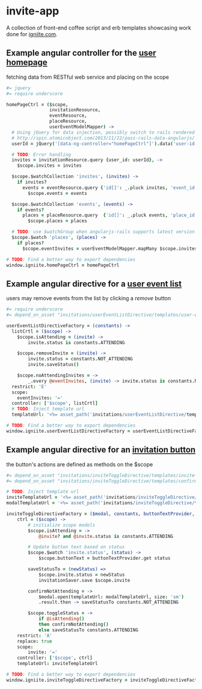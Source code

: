 # invite-app

A collection of front-end coffee script and erb templates showcasing work done for [igniite.com](http://igniite.com).

## Example angular controller for the [user homepage](invite-app/homePage/homePageCtrl.js.coffee)
fetching data from RESTful web service and placing on the scope
```coffee
#= jquery
#= require underscore

homePageCtrl = ($scope,
                invitationResource,
                eventResource,
                placeResource,
                userEventModelMapper) ->
  # Using jQuery for data injection, possibly switch to rails rendered services
  # http://spin.atomicobject.com/2013/11/22/pass-rails-data-angularjs/
  userId = jQuery('[data-ng-controller="homePageCtrl"]').data('user-id')

  # TODO: Error handling
  invites = invitationResource.query {user_id: userId}, ->
    $scope.invites = invites

  $scope.$watchCollection 'invites', (invites) ->
    if invites?
      events = eventResource.query {'id[]': _.pluck invites, 'event_id'}, ->
        $scope.events = events

  $scope.$watchCollection 'events', (events) ->
    if events?
      places = placeResource.query  {'id[]': _.pluck events, 'place_id'}, ->
        $scope.places = places

  # TODO: use $watchGroup when angularjs-rails supports latest version
  $scope.$watch 'places', (places) ->
    if places?
      $scope.eventInvites = userEventModelMapper.mapMany $scope.invites, $scope.events, places

# TODO: Find a better way to export dependencies
window.igniite.homePageCtrl = homePageCtrl
```

## Example angular directive for a [user event list](invite-app/invitations/userEventListDirective/userEventListDirectiveFactory.js.coffee.erb)
users may remove events from the list by clicking a _remove_ button
```coffee
#= require underscore
#= depend_on_asset "invitations/userEventListDirective/templates/user-event-list.html"

userEventListDirectiveFactory = (constants) ->
  listCrtl = ($scope) ->
    $scope.isAttending = (invite) ->
        invite.status is constants.ATTENDING

    $scope.removeInvite = (invite) ->
        invite.status = constants.NOT_ATTENDING
        invite.saveStatus()

    $scope.noAttendingInvites = ->
        _.every @eventInvites, (invite) -> invite.status is constants.NOT_ATTENDING
  restrict: 'E'
  scope:
    eventInvites: '='
  controller: ['$scope', listCrtl]
  # TODO: Inject template url
  templateUrl: '<%= asset_path('invitations/userEventListDirective/templates/user-event-list.html') %>'

# TODO: Find a better way to export dependencies
window.igniite.userEventListDirectiveFactory = userEventListDirectiveFactory
```

## Example angular directive for an [invitation button](invite-app/invitations/inviteToggleDirective/inviteToggleDirectiveFactory.js.coffee.erb)
the button's actions are defined as methods on the $scope
```coffee
#= depend_on_asset "invitations/inviteToggleDirective/templates/invite-toggle.html"
#= depend_on_asset "invitations/inviteToggleDirective/templates/confirm-modal.html"

# TODO: Inject template url
inviteTemplateUrl = '<%= asset_path('invitations/inviteToggleDirective/templates/invite-toggle.html') %>'
modalTemplateUrl = '<%= asset_path('invitations/inviteToggleDirective/templates/confirm-modal.html') %>'

inviteToggleDirectiveFactory = ($modal, constants, buttonTextProvider, invitationSaver) ->
    ctrl = ($scope) ->
        # initialize scope models
        $scope.isAttending = ->
            @invite? and @invite.status is constants.ATTENDING

        # Update button text based on status
        $scope.$watch 'invite.status', (status) ->
            $scope.buttonText = buttonTextProvider.get status

        saveStatusTo = (newStatus) =>
            $scope.invite.status = newStatus
            invitationSaver.save $scope.invite

        confirmNotAttending = ->
            $modal.open(templateUrl: modalTemplateUrl, size: 'sm')
            .result.then -> saveStatusTo constants.NOT_ATTENDING

        $scope.toggleStatus = ->
            if @isAttending()
            then confirmNotAttending()
            else saveStatusTo constants.ATTENDING
    restrict: 'A'
    replace: true
    scope:
        invite: '='
    controller: ['$scope', ctrl]
    templateUrl: inviteTemplateUrl

# TODO: Find a better way to export dependencies
window.igniite.inviteToggleDirectiveFactory = inviteToggleDirectiveFactory
```

